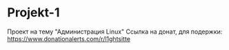 # Projekt-1
Проект на тему "Администрация Linux"
Ссылка на донат, для подержки:
https://www.donationalerts.com/r/l1ghtsitte